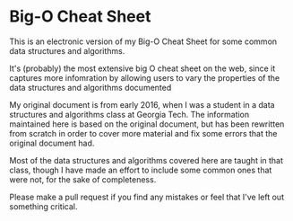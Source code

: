 # Big-O Cheat Sheet
This is an electronic version of my Big-O Cheat Sheet for some common data structures and algorithms.

It's (probably) the most extensive big O cheat sheet on the web, since it captures more infomration by allowing users to vary the properties of the data structures and algorithms documented

My original document is from early 2016, when I was a student in a data structures and algorithms class at Georgia Tech. The information maintained here is based on the original document, but has been rewritten from scratch in order to cover more material and fix some errors that the original document had.

Most of the data structures and algorithms covered here are taught in that class, though I have made an effort to include some common ones that were not, for the sake of completeness.

Please make a pull request if you find any mistakes or feel that I've left out something critical.
